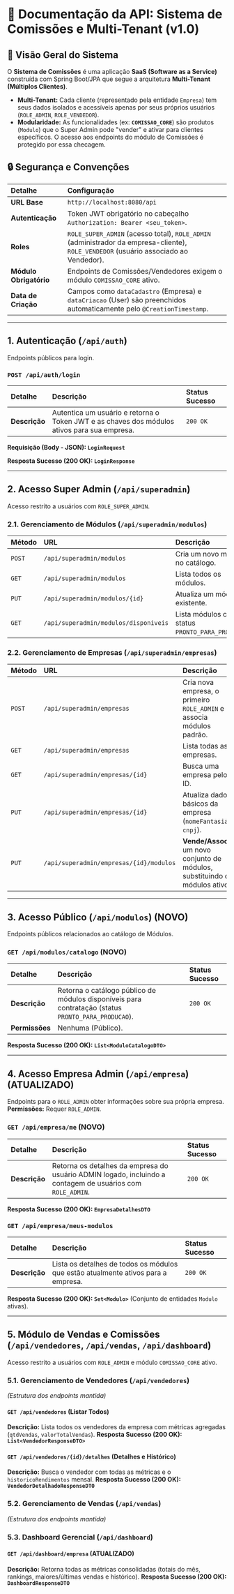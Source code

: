 # 📄 Documentação da API: Sistema de Comissões e Multi-Tenant (v1.0)

## 🌟 Visão Geral do Sistema

O **Sistema de Comissões** é uma aplicação **SaaS (Software as a Service)** construída com Spring Boot/JPA que segue a arquitetura **Multi-Tenant (Múltiplos Clientes)**.

* **Multi-Tenant:** Cada cliente (representado pela entidade `Empresa`) tem seus dados isolados e acessíveis apenas por seus próprios usuários (`ROLE_ADMIN`, `ROLE_VENDEDOR`).
* **Modularidade:** As funcionalidades (ex: **`COMISSAO_CORE`**) são produtos (`Modulo`) que o Super Admin pode "vender" e ativar para clientes específicos. O acesso aos endpoints do módulo de Comissões é protegido por essa checagem.

## 🔒 Segurança e Convenções

| Detalhe            | Configuração                                                          |
| :----------------- | :-------------------------------------------------------------------- |
| **URL Base** | `http://localhost:8080/api`                                           |
| **Autenticação** | Token JWT obrigatório no cabeçalho `Authorization: Bearer <seu_token>`. |
| **Roles** | `ROLE_SUPER_ADMIN` (acesso total), `ROLE_ADMIN` (administrador da empresa-cliente), `ROLE_VENDEDOR` (usuário associado ao Vendedor). |
| **Módulo Obrigatório** | Endpoints de Comissões/Vendedores exigem o módulo `COMISSAO_CORE` ativo. |
| **Data de Criação** | Campos como `dataCadastro` (Empresa) e `dataCriacao` (User) são preenchidos automaticamente pelo `@CreationTimestamp`. |

---

## 1. Autenticação (`/api/auth`)

Endpoints públicos para login.

### `POST /api/auth/login`

| Detalhe       | Descrição                                                                                             | Status Sucesso |
| :------------ | :---------------------------------------------------------------------------------------------------- | :------------- |
| **Descrição** | Autentica um usuário e retorna o Token JWT e as chaves dos módulos ativos para sua empresa. | `200 OK`       |

**Requisição (Body - JSON): `LoginRequest`**

**Resposta Sucesso (200 OK): `LoginResponse`**

---

## 2. Acesso Super Admin (`/api/superadmin`)

Acesso restrito a usuários com `ROLE_SUPER_ADMIN`.

### 2.1. Gerenciamento de Módulos (`/api/superadmin/modulos`)

| Método | URL                          | Descrição                                                          |
| :----- | :--------------------------- | :----------------------------------------------------------------- |
| `POST` | `/api/superadmin/modulos`    | Cria um novo módulo no catálogo.                               |
| `GET`  | `/api/superadmin/modulos`    | Lista todos os módulos.                                     |
| `PUT`  | `/api/superadmin/modulos/{id}` | Atualiza um módulo existente.                               |
| `GET`  | `/api/superadmin/modulos/disponiveis` | Lista módulos com status `PRONTO_PARA_PRODUCAO`. |

### 2.2. Gerenciamento de Empresas (`/api/superadmin/empresas`)

| Método | URL                             | Descrição                                                                        |
| :----- | :------------------------------ | :------------------------------------------------------------------------------- |
| `POST` | `/api/superadmin/empresas`        | Cria nova empresa, o primeiro `ROLE_ADMIN` e associa módulos padrão. |
| `GET`  | `/api/superadmin/empresas`        | Lista todas as empresas.                                     |
| `GET`  | `/api/superadmin/empresas/{id}`   | Busca uma empresa pelo ID.                                     |
| `PUT`  | `/api/superadmin/empresas/{id}`   | Atualiza dados básicos da empresa (`nomeFantasia`, `cnpj`).          |
| `PUT`  | `/api/superadmin/empresas/{id}/modulos` | **Vende/Associa** um novo conjunto de módulos, substituindo os módulos ativos. |

---

## 3. Acesso Público (`/api/modulos`) **(NOVO)**

Endpoints públicos relacionados ao catálogo de Módulos.

### `GET /api/modulos/catalogo` **(NOVO)**

| Detalhe       | Descrição                                                                                             | Status Sucesso |
| :------------ | :---------------------------------------------------------------------------------------------------- | :------------- |
| **Descrição** | Retorna o catálogo público de módulos disponíveis para contratação (status `PRONTO_PARA_PRODUCAO`). | `200 OK`       |
| **Permissões**| Nenhuma (Público).                                                               |                |

**Resposta Sucesso (200 OK): `List<ModuloCatalogoDTO>`**

---

## 4. Acesso Empresa Admin (`/api/empresa`) **(ATUALIZADO)**

Endpoints para o `ROLE_ADMIN` obter informações sobre sua própria empresa.
**Permissões:** Requer `ROLE_ADMIN`.

### `GET /api/empresa/me` **(NOVO)**

| Detalhe       | Descrição                                                                                                  | Status Sucesso |
| :------------ | :--------------------------------------------------------------------------------------------------------- | :------------- |
| **Descrição** | Retorna os detalhes da empresa do usuário ADMIN logado, incluindo a contagem de usuários com `ROLE_ADMIN`. | `200 OK`       |

**Resposta Sucesso (200 OK): `EmpresaDetalhesDTO`**

### `GET /api/empresa/meus-modulos`

| Detalhe       | Descrição                                                                      | Status Sucesso |
| :------------ | :----------------------------------------------------------------------------- | :------------- |
| **Descrição** | Lista os detalhes de todos os módulos que estão atualmente ativos para a empresa. | `200 OK`       |

**Resposta Sucesso (200 OK): `Set<Modulo>`** (Conjunto de entidades `Modulo` ativas).

---

## 5. Módulo de Vendas e Comissões (`/api/vendedores`, `/api/vendas`, `/api/dashboard`)

Acesso restrito a usuários com `ROLE_ADMIN` e módulo `COMISSAO_CORE` ativo.

### 5.1. Gerenciamento de Vendedores (`/api/vendedores`)

*(Estrutura dos endpoints mantida)*

#### `GET /api/vendedores` (Listar Todos)
**Descrição:** Lista todos os vendedores da empresa com métricas agregadas (`qtdVendas`, `valorTotalVendas`).
**Resposta Sucesso (200 OK): `List<VendedorResponseDTO>`**

#### `GET /api/vendedores/{id}/detalhes` (Detalhes e Histórico)
**Descrição:** Busca o vendedor com todas as métricas e o `historicoRendimentos` mensal.
**Resposta Sucesso (200 OK): `VendedorDetalhadoResponseDTO`**

### 5.2. Gerenciamento de Vendas (`/api/vendas`)

*(Estrutura dos endpoints mantida)*

### 5.3. Dashboard Gerencial (`/api/dashboard`)

#### `GET /api/dashboard/empresa` **(ATUALIZADO)**
**Descrição:** Retorna todas as métricas consolidadas (totais do mês, rankings, maiores/últimas vendas e histórico).
**Resposta Sucesso (200 OK): `DashboardResponseDTO`**